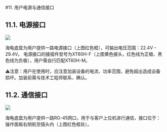 #11.	用户电源与通信接口

## 11.1.	电源接口
![](https://hbimg.huabanimg.com/29a43784234ce36c2d04df3fd51fb54cdb44659d2c87b-3jqZvO_fw658)

海龟底盘为用户提供一路电源接口（上图红色框），可输出电压范围：22.4V - 29.4V。
电源接口的接插件型号为XT60H-F（上图黄色接头，红色线为正极、黑色线为负极），用户需自行匹配XT60H-M。

⚠注意：用户在使用时，应注意加装设备的电流、功率范围，避免超出造成设备损坏。加装前需与技术工程师联系、确认。
## 11.2.	通信接口
![](https://hbimg.huabanimg.com/cd96ce07cb6ff3e9aa700dca0d5ee26740ba7ad59278-3efC2g_fw658)

海龟底盘为用户提供一路RG-45网口，用于与客户上位机进行通信，接口位于：操作面板右侧航空插头内（上图红色框处）。